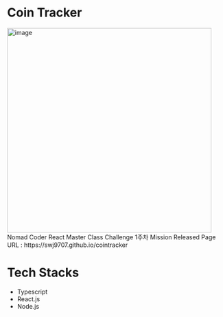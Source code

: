 # Coin Tracker
<img width="476" alt="image" src="https://user-images.githubusercontent.com/36991763/184127821-db9265be-43b8-4e5a-9ba6-c4acf5cdb47b.png">  
Nomad Coder React Master Class Challenge 1주차 Mission
Released Page URL : https://swj9707.github.io/cointracker

# Tech Stacks
- Typescript
- React.js
- Node.js

